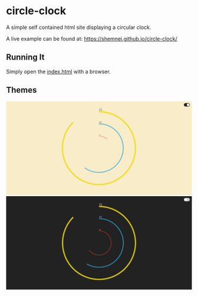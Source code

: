 # circle-clock

A simple self contained html site displaying a circular clock.

A live example can be found at: <https://shemnei.github.io/circle-clock/>

## Running It

Simply open the [index.html](index.html) with a browser.

## Themes

![Light Theme](.github/screenshots/light.png)
![Dark Theme](.github/screenshots/dark.png)
